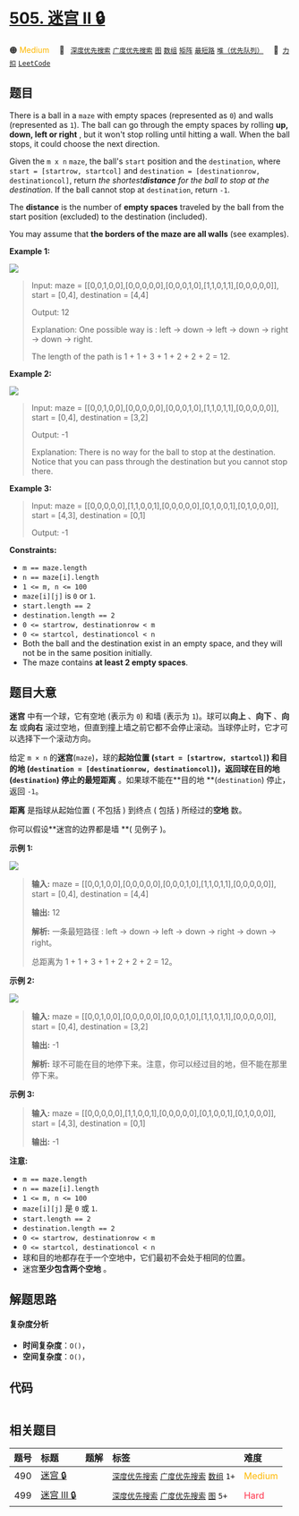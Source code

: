 # [505. 迷宫 II 🔒](https://2xiao.github.io/leetcode-js/problem/0505.html)

🟠 <font color=#ffb800>Medium</font>&emsp; 🔖&ensp; [`深度优先搜索`](/tag/depth-first-search.md) [`广度优先搜索`](/tag/breadth-first-search.md) [`图`](/tag/graph.md) [`数组`](/tag/array.md) [`矩阵`](/tag/matrix.md) [`最短路`](/tag/shortest-path.md) [`堆（优先队列）`](/tag/heap-priority-queue.md)&emsp; 🔗&ensp;[`力扣`](https://leetcode.cn/problems/the-maze-ii) [`LeetCode`](https://leetcode.com/problems/the-maze-ii)

## 题目

There is a ball in a `maze` with empty spaces (represented as `0`) and walls
(represented as `1`). The ball can go through the empty spaces by rolling
**up, down, left or right** , but it won't stop rolling until hitting a wall.
When the ball stops, it could choose the next direction.

Given the `m x n` `maze`, the ball's `start` position and the `destination`,
where `start = [startrow, startcol]` and `destination = [destinationrow,
destinationcol]`, return _the shortest**distance** for the ball to stop at the
destination_. If the ball cannot stop at `destination`, return `-1`.

The **distance** is the number of **empty spaces** traveled by the ball from
the start position (excluded) to the destination (included).

You may assume that **the borders of the maze are all walls** (see examples).



**Example 1:**

![](https://fastly.jsdelivr.net/gh/doocs/leetcode@main/solution/0500-0599/0505.The%20Maze%20II/images/maze1-1-grid.jpg)

> Input: maze = [[0,0,1,0,0],[0,0,0,0,0],[0,0,0,1,0],[1,1,0,1,1],[0,0,0,0,0]], start = [0,4], destination = [4,4]
> 
> Output: 12
> 
> Explanation: One possible way is : left -> down -> left -> down -> right -> down -> right.
> 
> The length of the path is 1 + 1 + 3 + 1 + 2 + 2 + 2 = 12.

**Example 2:**

![](https://fastly.jsdelivr.net/gh/doocs/leetcode@main/solution/0500-0599/0505.The%20Maze%20II/images/maze1-2-grid.jpg)

> Input: maze = [[0,0,1,0,0],[0,0,0,0,0],[0,0,0,1,0],[1,1,0,1,1],[0,0,0,0,0]], start = [0,4], destination = [3,2]
> 
> Output: -1
> 
> Explanation: There is no way for the ball to stop at the destination. Notice that you can pass through the destination but you cannot stop there.

**Example 3:**

> Input: maze = [[0,0,0,0,0],[1,1,0,0,1],[0,0,0,0,0],[0,1,0,0,1],[0,1,0,0,0]], start = [4,3], destination = [0,1]
> 
> Output: -1

**Constraints:**

  * `m == maze.length`
  * `n == maze[i].length`
  * `1 <= m, n <= 100`
  * `maze[i][j]` is `0` or `1`.
  * `start.length == 2`
  * `destination.length == 2`
  * `0 <= startrow, destinationrow < m`
  * `0 <= startcol, destinationcol < n`
  * Both the ball and the destination exist in an empty space, and they will not be in the same position initially.
  * The maze contains **at least 2 empty spaces**.


## 题目大意

**迷宫** 中有一个球，它有空地 (表示为 `0`) 和墙 (表示为 `1`)。球可以**向上** 、**向下** 、**向左** 或**向右**
滚过空地，但直到撞上墙之前它都不会停止滚动。当球停止时，它才可以选择下一个滚动方向。

给定 `m × n` 的**迷宫**(`maze`)，球的**起始位置  **(`start = [startrow, startcol]`) 和**目的地
**(`destination = [destinationrow, destinationcol]`)，返回球在**目的地
**(`destination`) 停止的最短**距离** 。如果球不能在**目的地  **(`destination`) 停止，返回 `-1`。

**距离** 是指球从起始位置 ( 不包括 ) 到终点 ( 包括 ) 所经过的**空地** 数。

你可以假设**迷宫的边界都是墙  **( 见例子 )。



**示例 1:**

![](https://fastly.jsdelivr.net/gh/doocs/leetcode@main/solution/0500-0599/0505.The%20Maze%20II/images/maze1-1-grid.jpg)

> 
> 
> 
> 
> 
> **输入:** maze = [[0,0,1,0,0],[0,0,0,0,0],[0,0,0,1,0],[1,1,0,1,1],[0,0,0,0,0]], start = [0,4], destination = [4,4]
> 
> **输出:** 12
> 
> **解析:** 一条最短路径 : left -> down -> left -> down -> right -> down -> right。
> 
> > 
> > 
> > 
>  总距离为 1 + 1 + 3 + 1 + 2 + 2 + 2 = 12。
> 
> 
> 
> 

**示例  2:**

![](https://fastly.jsdelivr.net/gh/doocs/leetcode@main/solution/0500-0599/0505.The%20Maze%20II/images/maze1-2-grid.jpg)

> 
> 
> 
> 
> 
> **输入:** maze = [[0,0,1,0,0],[0,0,0,0,0],[0,0,0,1,0],[1,1,0,1,1],[0,0,0,0,0]], start = [0,4], destination = [3,2]
> 
> **输出:** -1
> 
> **解析:** 球不可能在目的地停下来。注意，你可以经过目的地，但不能在那里停下来。
> 
> 

**示例  3:**

> 
> 
> 
> 
> 
> **输入:** maze = [[0,0,0,0,0],[1,1,0,0,1],[0,0,0,0,0],[0,1,0,0,1],[0,1,0,0,0]], start = [4,3], destination = [0,1]
> 
> **输出:** -1
> 
> 



**注意:**

  * `m == maze.length`
  * `n == maze[i].length`
  * `1 <= m, n <= 100`
  * `maze[i][j]` 是 `0` 或 `1`.
  * `start.length == 2`
  * `destination.length == 2`
  * `0 <= startrow, destinationrow < m`
  * `0 <= startcol, destinationcol < n`
  * 球和目的地都存在于一个空地中，它们最初不会处于相同的位置。
  * 迷宫**至少包含两个空地** 。


## 解题思路

#### 复杂度分析

- **时间复杂度**：`O()`，
- **空间复杂度**：`O()`，

## 代码

```javascript

```

## 相关题目

<!-- prettier-ignore -->
| 题号 | 标题 | 题解 | 标签 | 难度 |
| :------: | :------ | :------: | :------ | :------ |
| 490 | [迷宫 🔒](https://leetcode.com/problems/the-maze) |  |  [`深度优先搜索`](/tag/depth-first-search.md) [`广度优先搜索`](/tag/breadth-first-search.md) [`数组`](/tag/array.md) `1+` | <font color=#ffb800>Medium</font> |
| 499 | [迷宫 III 🔒](https://leetcode.com/problems/the-maze-iii) |  |  [`深度优先搜索`](/tag/depth-first-search.md) [`广度优先搜索`](/tag/breadth-first-search.md) [`图`](/tag/graph.md) `5+` | <font color=#ff334b>Hard</font> |